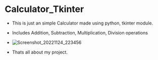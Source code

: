
# Calculator_Tkinter
- This is just an simple Calculator made using python, tkinter module.

- Includes Addition, Subtraction, Multiplication, Division operations
- ![Screenshot_20221124_223456](https://user-images.githubusercontent.com/94242227/203840108-492c991b-3a51-4b72-a715-fda473c21a8f.png)
- Thats all about my project.